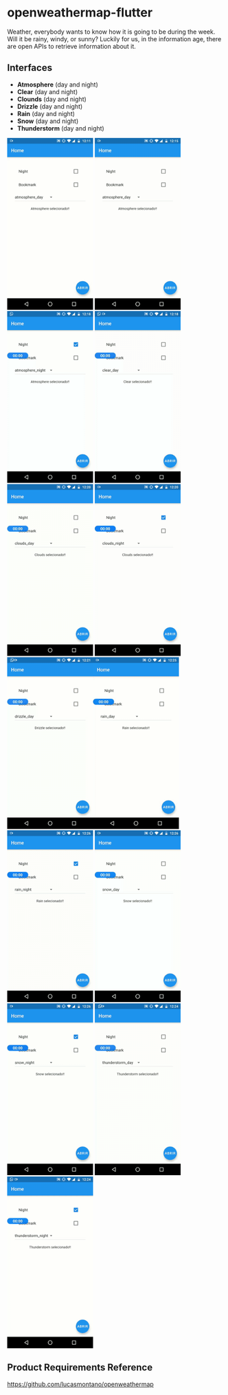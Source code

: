 # openweathermap-flutter
Weather, everybody wants to know how it is going to be during the week. Will it be rainy, windy, or sunny? Luckily for us, in the information age, there are open APIs to retrieve information about it.

## Interfaces
- **Atmosphere** (day and night)
- **Clear** (day and night)
- **Clounds** (day and night)
- **Drizzle** (day and night)
- **Rain** (day and night)
- **Snow** (day and night)
- **Thunderstorm** (day and night)


<img width="200" src="readme/images/interface/atmosphere-day.gif"/>  <img width="200"  src="readme/images/interface/atmosphere-night.gif"/>  <img width="200"  src="readme/images/interface/clear-day.gif"/>  <img width="200"  src="readme/images/interface/clear-night.gif"/><img width="200"  src="readme/images/interface/clouds-day.gif"/>  <img width="200"  src="readme/images/interface/clouds-night.gif"/>  <img width="200"  src="readme/images/interface/drizzle-day.gif"/><img width="200"  src="readme/images/interface/rain-day.gif"/>  <img width="200"  src="readme/images/interface/rain-night.gif"/>  <img width="200"  src="readme/images/interface/snow-day.gif"/>  <img width="200"  src="readme/images/interface/snow-night.gif"/>  <img width="200"  src="readme/images/interface/thunderstorm-day.gif"/>  <img width="200"  src="readme/images/interface/thunderstorm-night.gif"/>


## Product Requirements Reference
https://github.com/lucasmontano/openweathermap
